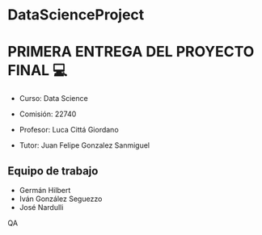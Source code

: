 # DataScienceProject

# PRIMERA ENTREGA DEL PROYECTO FINAL 💻

- Curso: Data Science

- Comisión: 22740

- Profesor: Luca Cittá Giordano

- Tutor: Juan Felipe Gonzalez Sanmiguel

## Equipo de trabajo

- Germán Hilbert
- Iván González Seguezzo
- José Nardulli


QA
